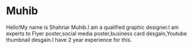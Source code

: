 # Muhib
Hello!My name is Shahriar Muhib.I am a qualified graphic designer.I am experts to Flyer poster,social media poster,business card desgain,Youtube thumbnail desgain.I have 2 year experience for this.
